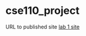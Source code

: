 # cse110_project
URL to published site [lab 1 site](https://aaronchiuwei.github.io/cse110_project/)
